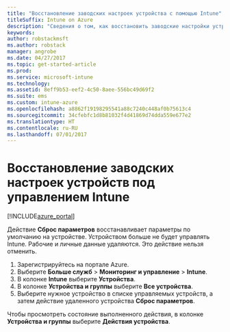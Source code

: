 ```yaml
---
title: "Восстановление заводских настроек устройства с помощью Intune"
titleSuffix: Intune on Azure
description: "Сведения о том, как восстановить заводские настройки устройств, управляемых в Intune.\""
keywords: 
author: robstackmsft
ms.author: robstack
manager: angrobe
ms.date: 04/27/2017
ms.topic: get-started-article
ms.prod: 
ms.service: microsoft-intune
ms.technology: 
ms.assetid: 8eff9b53-eef2-4c50-8aee-556bc49d69f2
ms.suite: ems
ms.custom: intune-azure
ms.openlocfilehash: a8862f19198295541a88c7240c448af0b75613c4
ms.sourcegitcommit: 34cfebfc1d8b81032f4d41869d74dda559e677e2
ms.translationtype: HT
ms.contentlocale: ru-RU
ms.lasthandoff: 07/01/2017
---
```

# <a name="reset-intune-managed-devices-to-factory-settings"></a>Восстановление заводских настроек устройств под управлением Intune


[!INCLUDE[azure_portal](./includes/azure_portal.md)]

Действие **Сброс параметров** восстанавливает параметры по умолчанию на устройстве. Устройством больше не будет управлять Intune. Рабочие и личные данные удаляются. Это действие нельзя отменить.

1. Зарегистрируйтесь на портале Azure.
2. Выберите **Больше служб** > **Мониторинг и управление** > **Intune**.
3. В колонке **Intune** выберите **Устройства**.
4. В колонке **Устройства и группы** выберите **Все устройства**.
5. Выберите нужное устройство в списке управляемых устройств, а затем действие удаленного устройства **Сброс параметров**.

Чтобы просмотреть состояние выполненного действия, в колонке **Устройства и группы** выберите **Действия устройства**.

